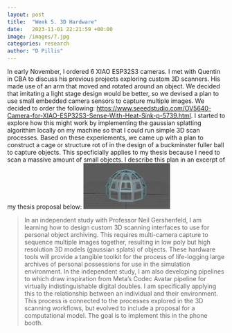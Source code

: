 ```yaml
---
layout: post
title:  "Week 5. 3D Hardware"
date:   2023-11-01 22:21:59 +00:00
image: /images/7.jpg
categories: research
author: "D Pillis"
---
```


In early November, I ordered 6 XIAO ESP32S3 cameras. I met with Quentin in CBA to discuss his previous projects exploring custom 3D scanners. His made use of an arm that moved and rotated around an object. We decided that imitating a light stage design would be better, so we devised a plan to use small embedded camera sensors to capture multiple images. We decided to order the following: https://www.seeedstudio.com/OV5640-Camera-for-XIAO-ESP32S3-Sense-With-Heat-Sink-p-5739.html. I started to explore how this might work by implementing the gaussian splatting algorithim locally on my machine so that I could run simple 3D scan processes. Based on these experiements, we came up with a plan to construct a cage or structure rot of in the design of a buckminster fuller ball to capture objects. This specficially applies to my thesis because I need to scan a massive amount of small objects. I describe this plan in an excerpt of my thesis proposal below:
<img src="tn/images/cage-test.png" alt="drawing" width="200"/>
<blockquote>
  <p>
In an independent study with Professor Neil Gershenfeld, I am learning how to design custom 3D scanning interfaces to use for personal object archiving. This requires multi-camera capture to sequence multiple images together, resulting in low poly but high resolution 3D models (gaussian splats) of objects. These hardware tools will provide a tangible toolkit for the process of life-logging large archives of personal possessions for use in the simulation environment. In the independent study, I am also developing pipelines to which draw inspiration from Meta’s Codec Avatar pipeline for virtually indistinguishable digital doubles. I am specifically applying this to the relationship between an individual and their environment. This process is connected to the processes explored in the 3D scanning workflows, but evolved to include a proposal for a computational model. The goal is to implement this in the phone booth.
  </p>
</blockquote>
